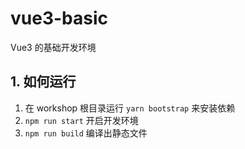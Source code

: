 # vue3-basic

Vue3 的基础开发环境

## 1. 如何运行

1. 在 workshop 根目录运行 `yarn bootstrap` 来安装依赖
2. `npm run start` 开启开发环境
3. `npm run build` 编译出静态文件